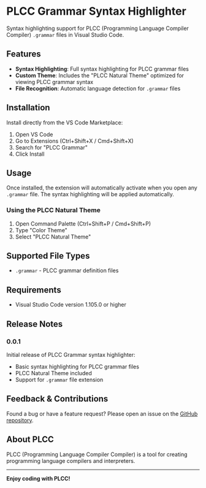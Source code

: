 
# PLCC Grammar Syntax Highlighter

Syntax highlighting support for PLCC (Programming Language Compiler Compiler) `.grammar` files in Visual Studio Code.

## Features

- **Syntax Highlighting**: Full syntax highlighting for PLCC grammar files
- **Custom Theme**: Includes the "PLCC Natural Theme" optimized for viewing PLCC grammar syntax
- **File Recognition**: Automatic language detection for `.grammar` files

## Installation

Install directly from the VS Code Marketplace:

1. Open VS Code
2. Go to Extensions (Ctrl+Shift+X / Cmd+Shift+X)
3. Search for "PLCC Grammar"
4. Click Install

## Usage

Once installed, the extension will automatically activate when you open any `.grammar` file. The syntax highlighting will be applied automatically.

### Using the PLCC Natural Theme

1. Open Command Palette (Ctrl+Shift+P / Cmd+Shift+P)
2. Type "Color Theme"
3. Select "PLCC Natural Theme"

## Supported File Types

- `.grammar` - PLCC grammar definition files

## Requirements

- Visual Studio Code version 1.105.0 or higher

## Release Notes

### 0.0.1

Initial release of PLCC Grammar syntax highlighter:

- Basic syntax highlighting for PLCC grammar files
- PLCC Natural Theme included
- Support for `.grammar` file extension

## Feedback & Contributions

Found a bug or have a feature request? Please open an issue on the [GitHub repository](https://github.com/GabeKouki/plcc-grammar).

## About PLCC

PLCC (Programming Language Compiler Compiler) is a tool for creating programming language compilers and interpreters.

---

**Enjoy coding with PLCC!**
